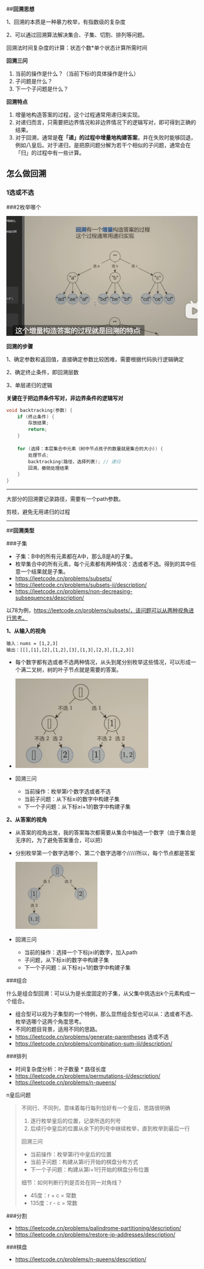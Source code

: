 ##**回溯思想**

1、回溯的本质是一种暴力枚举，有指数级的复杂度

2、可以通过回溯算法解决集合、子集、切割、排列等问题。

回溯法时间复杂度的计算：状态个数*单个状态计算所需时间

**回溯三问**

1. 当前的操作是什么？（当前下标i的具体操作是什么）
2. 子问题是什么？
3. 下一个子问题是什么？

**回溯特点**

1. 增量地构造答案的过程，这个过程通常用递归来实现。
2. 对递归而言，只需要把边界情况和非边界情况下的逻辑写对，即可得到正确的结果。
3. 对于回溯，通常是**在「递」的过程中增量地构建答案**，并在失败时能够回退，例如八皇后。对于递归，是把原问题分解为若干个相似的子问题，通常会在「归」的过程中有一些计算。 



## 怎么做回溯

### 1选或不选

###2枚举哪个

![1712544069684](.\algorithm-backtrack.assets\1712544069684.png)

**回溯的步骤**

1、确定参数和返回值，直接确定参数比较困难，需要根据代码执行逻辑确定

2、确定终止条件，即回溯层数

3、单层递归的逻辑

**关键在于把边界条件写对，非边界条件的逻辑写对**

```c++
void backtracking(参数) {
    if (终止条件) {
        存放结果;
        return;
    }

    for (选择：本层集合中元素（树中节点孩子的数量就是集合的大小）) {
        处理节点;
        backtracking(路径，选择列表); // 递归
        回溯，撤销处理结果
    }
}
```

------

大部分的回溯要记录路径，需要有一个path参数。

剪枝，避免无用递归的过程



---

##**回溯类型**

###子集

- 子集：B中的所有元素都在A中，那么B是A的子集。
- 枚举集合中的所有元素，每个元素都有两种情况：选或者不选。得到的其中任意一个结果就是子集。
- https://leetcode.cn/problems/subsets/
- https://leetcode.cn/problems/subsets-ii/description/
- https://leetcode.cn/problems/non-decreasing-subsequences/description/

以78为例，https://leetcode.cn/problems/subsets/，该问题可以从两种视角进行思考。

**1、从输入的视角**

```
输入：nums = [1,2,3]
输出：[[],[1],[2],[1,2],[3],[1,3],[2,3],[1,2,3]]
```

- 每个数字都有选或者不选两种情况，从头到尾分别枚举这些情况，可以形成一个满二叉树，树的叶子节点就是需要的答案。
- <img src=".\algorithm-backtrack.assets\1714893304479.png" alt="1714893304479" style="zoom:67%;" />

- 回溯三问
  - 当前操作：枚举第i个数字选或者不选
  - 当前子问题：从下标≥i的数字中构建子集
  - 下一个子问题：从下标≥i+1的数字中构建子集



**2、从答案的视角**

- 从答案的视角出发，我的答案每次都需要从集合中抽选一个数字（由于集合是无序的，为了避免答案重合，可以把）

- 分别枚举第一个数字选哪个、第二个数字选哪个/////所以，每个节点都是答案

  <img src=".\algorithm-backtrack.assets\1714893813309.png" alt="1714893813309" style="zoom:50%;" />

- 回溯三问

  - 当前的操作：选择一个下标j≥i的数字，加入path
  - 子问题，从下标≥i的数字中构建子集
  - 下一个子问题：从下标≥j+1的数字中构建子集



###组合

什么是组合型回溯：可以认为是长度固定的子集，从父集中挑选出k个元素构成一个组合。

- 组合型可以视为子集型的一个特例，那么显然组合型也可以从：选或者不选、枚举选哪个这两个角度思考。
- 不同的题目背景，适用不同的思路。
- https://leetcode.cn/problems/generate-parentheses  选或不选
- https://leetcode.cn/problems/combination-sum-iii/description/  



###排列

- 时间复杂度分析：叶子数量 * 路径长度
- https://leetcode.cn/problems/permutations-ii/description/
- https://leetcode.cn/problems/n-queens/

n皇后问题

> 不同行、不同列，意味着每行每列恰好有一个皇后，思路很明确
> 1. 逐行枚举皇后的位置，记录所选的列号
> 2. 后续行中皇后的位置从余下的列号中继续枚举，直到枚举到最后一行
>
> 回溯三问
> * 当前操作：枚举第i行中皇后的位置
> * 当前子问题：构建从第i行开始的棋盘分布方式
> * 下一个子问题：构建从第i+1行开始的棋盘分布位置
>
> 细节：如何判断行列是否处在同一对角线？
> * 45度：r + c = 常数
> * 135度：r - c  = 常数



###分割

- https://leetcode.cn/problems/palindrome-partitioning/description/
- https://leetcode.cn/problems/restore-ip-addresses/description/

###棋盘

- https://leetcode.cn/problems/n-queens/description/

